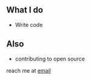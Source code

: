 ## What I do
- Write code
## Also

- contributing to open source

reach me at [email](engineer@realmelevators.com)
